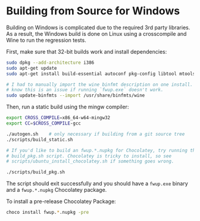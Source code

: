 # Building from Source for Windows

Building on Windows is complicated due to the required 3rd party libraries.
As a result, the Windows build is done on Linux using a crosscompile and
Wine to run the regression tests.

First, make sure that 32-bit builds work and install dependencies:

```sh
sudo dpkg --add-architecture i386
sudo apt-get update
sudo apt-get install build-essential autoconf pkg-config libtool mtools unzip wine wine-binfmt gcc-mingw-w64-x86-64

# I had to manually import the wine binfmt description on one install. You'll
# know this is an issue if running `fwup.exe` doesn't work.
sudo update-binfmts --import /usr/share/binfmts/wine
```

Then, run a static build using the mingw compiler:

```sh
export CROSS_COMPILE=x86_64-w64-mingw32
export CC=$CROSS_COMPILE-gcc

./autogen.sh    # only necessary if building from a git source tree
./scripts/build_static.sh

# If you'd like to build an fwup.*.nupkg for Chocolatey, try running the
# build_pkg.sh script. Chocolatey is tricky to install, so see
# scripts/ubuntu_install_chocolatey.sh if something goes wrong.

./scripts/build_pkg.sh
```

The script should exit successfully and you should have a `fwup.exe` binary and a `fwup.*.nupkg` Chocolatey package.

To install a pre-release Chocolatey Package:

```sh
choco install fwup.*.nupkg -pre
```


